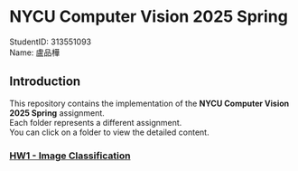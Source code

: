 # NYCU Computer Vision 2025 Spring
StudentID: 313551093\
Name: 盧品樺

## Introduction
This repository contains the implementation of the **NYCU Computer Vision 2025 Spring** assignment.\
Each folder represents a different assignment. \
You can click on a folder to view the detailed content.

### [HW1 - Image Classification](https://github.com/huahua1018/NYCU_CV2025/tree/main/HW1)
